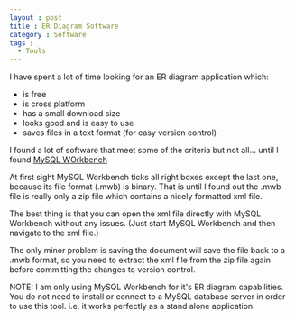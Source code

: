 ```yaml
---
layout : post
title : ER Diagram Software
category : Software
tags :
  - Tools
---
```


I have spent a lot of time looking for an ER diagram application which:

- is free
- is cross platform
- has a small download size
- looks good and is easy to use
- saves files in a text format (for easy version control)

I found a lot of software that meet some of the criteria but not all... until I found [MySQL WOrkbench](http://dev.mysql.com/downloads/workbench/)

At first sight MySQL Workbench ticks all right boxes except the last one, because its file format (.mwb) is binary.
That is until I found out the .mwb file is really only a zip file which contains a nicely formatted xml file.

The best thing is that you can open the xml file directly with MySQL Workbench without any issues. (Just start MySQL Workbench and then navigate to the xml file.)

The only minor problem is saving the document will save the file back to a .mwb format, so you need to extract the xml file from the zip file again before committing the changes to version control.

NOTE: I am only using MySQL Workbench for it's ER diagram capabilities. You do not need to install or connect to a MySQL database server in order to use this tool. 
i.e. it works perfectly as a stand alone application.